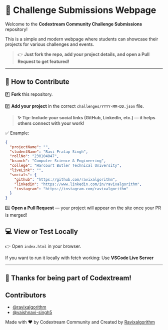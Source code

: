 
# 🚀 Challenge Submissions Webpage

Welcome to the **Codextream Community Challenge Submissions** repository!

This is a simple and modern webpage where students can showcase their projects for various challenges and events.
> 👉 **Just fork the repo, add your project details, and open a Pull Request to get featured!**

<hr>

## 📝 How to Contribute

1️⃣ **Fork** this repository.

2️⃣ **Add your project** in the correct `challenges/YYYY-MM-DD.json` file.

> **✨ Tip: Include your social links (GitHub, LinkedIn, etc.) — it helps others connect with your work!**

✅ Example:
```json
{
  "projectName": "",
  "studentName": "Ravi Pratap Singh",
  "rollNo": "230104047",
  "branch": "Computer Science & Engineering",
  "college": "Harcourt Butler Technical University",
  "liveLink": "",
  "socials": {
    "github": "https://github.com/ravixalgorithm",
    "linkedin": "https://www.linkedin.com/in/ravixalgorithm",
    "instagram": "https://instagram.com/ravixalgorithm"
  }
}
```

3️⃣ **Open a Pull Request** — your project will appear on the site once your PR is merged!

## 💻 View or Test Locally

👉 Open `index.html` in your browser.

If you want to run it locally with fetch working: Use **VSCode Live Server**

<hr>

## 🙌 Thanks for being part of Codextream!

## Contributors
- [@ravixalgorithm](https://github.com/ravixalgorithm)
- [@vaishnavi-singh5](https://github.com/vaishnavi-singh5)

Made with ❤️ by Codextream Community and Created by [Ravixalgorithm](https://github.com/ravixalgorithm)
